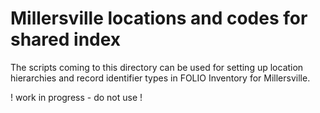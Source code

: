 # Millersville locations and codes for shared index

The scripts coming to this directory can be used for setting up location hierarchies and record identifier types in FOLIO Inventory for Millersville.

! work in progress - do not use !
